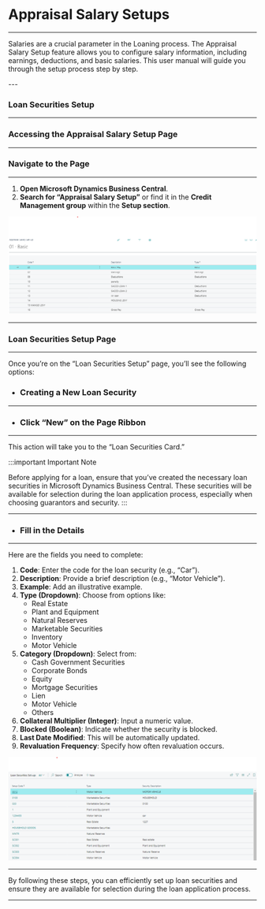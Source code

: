 # Appraisal Salary Setups
---
<div class="customized-intro-container" id="introduction">
    <p>Salaries are a crucial parameter in the Loaning process. The Appraisal Salary Setup feature allows you to configure salary information, including earnings, deductions, and basic salaries. This user manual will guide you through the setup process step by step.</p>
</div>
---

### Loan Securities Setup
---
### Accessing the Appraisal Salary Setup Page
---

### Navigate to the Page
---

1. **Open Microsoft Dynamics Business Central**.
2. **Search for “Appraisal Salary Setup”** or find it in the **Credit Management group** within the **Setup section**.

![alt text](image-19.png)

---

### Loan Securities Setup Page
---

Once you’re on the “Loan Securities Setup” page, you’ll see the following options:

- ### Creating a New Loan Security
---

- ### Click “New” on the Page Ribbon
---

This action will take you to the “Loan Securities Card.”

:::important Important Note

Before applying for a loan, ensure that you’ve created the necessary loan securities in Microsoft Dynamics Business Central. These securities will be available for selection during the loan application process, especially when choosing guarantors and security.
:::

---

- ### Fill in the Details
---

Here are the fields you need to complete:

1. **Code**: Enter the code for the loan security (e.g., “Car”).
2. **Description**: Provide a brief description (e.g., “Motor Vehicle”).
3. **Example**: Add an illustrative example.
4. **Type (Dropdown)**: Choose from options like:
   - Real Estate
   - Plant and Equipment
   - Natural Reserves
   - Marketable Securities
   - Inventory
   - Motor Vehicle
5. **Category (Dropdown)**: Select from:
   - Cash Government Securities
   - Corporate Bonds
   - Equity
   - Mortgage Securities
   - Lien
   - Motor Vehicle
   - Others
6. **Collateral Multiplier (Integer)**: Input a numeric value.
7. **Blocked (Boolean)**: Indicate whether the security is blocked.
8. **Last Date Modified**: This will be automatically updated.
9. **Revaluation Frequency**: Specify how often revaluation occurs.

![alt text](image-20.png)

---
By following these steps, you can efficiently set up loan securities and ensure they are available for selection during the loan application process.

---
